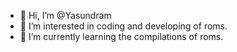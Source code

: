 - 👋 Hi, I’m @Yasundram
- 👀 I’m interested in coding and developing of roms.
- 🌱 I’m currently learning the compilations of roms.

<!---
Yasundram/Yasundram is a ✨ special ✨ repository because its `README.md` (this file) appears on your GitHub profile.
You can click the Preview link to take a look at your changes.
--->
